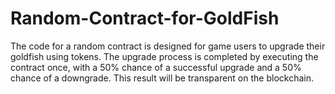 # Random-Contract-for-GoldFish
The code for a random contract is designed for game users to upgrade their goldfish using tokens. The upgrade process is completed by executing the contract once, with a 50% chance of a successful upgrade and a 50% chance of a downgrade. This result will be transparent on the blockchain.
